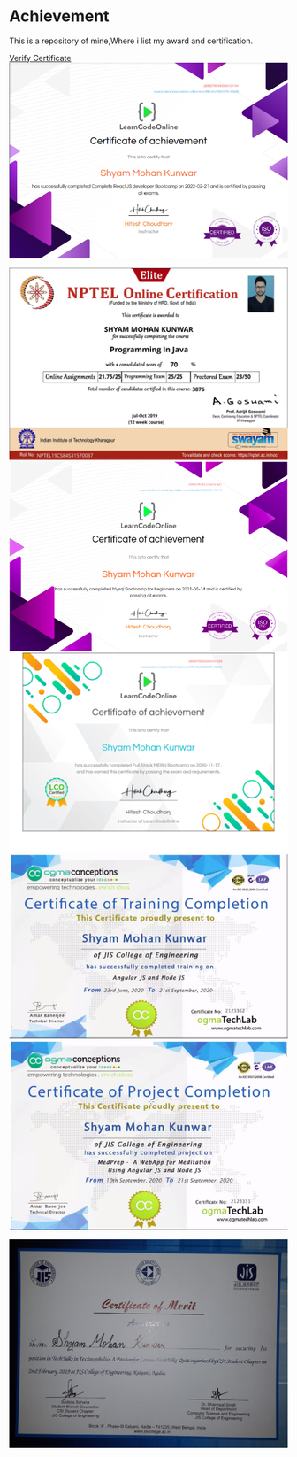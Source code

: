 # Achievement
This is a repository of mine,Where i list my award and certification.

<a href="courses.learncodeonline.in/learn/certificate/2852075-53635" target="_blank" rel="noreferrer noopener">Verify Certificate</a>
![ReactJS](ReactJS_Certification.PNG "LCO: React JS Bootcamp")

![NPTEL](SHYAM%20Programming%20In%20Java.jpg "NPTEL: Programming in JAVA")
![MySQL](Shyam%20Mohan%20Kunwar_MYSQL.png)
![MERN](MERN_SHYAM_MOHAN_KUNWAR.png)
![Angular and NodeJS](Angular%20and%20NodeJS.png)
![MedPrep](MedPrep.png)


![COLLEGE](CSI%202K19%20WINNER.jpg "CSI TECH TALK WINNER ")
